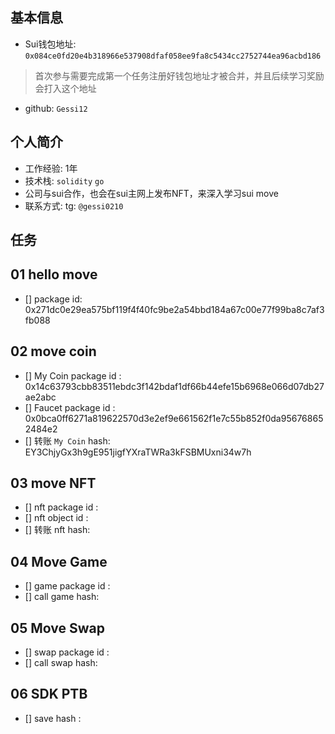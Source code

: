 ## 基本信息
- Sui钱包地址: `0x084ce0fd20e4b318966e537908dfaf058ee9fa8c5434cc2752744ea96acbd186`
> 首次参与需要完成第一个任务注册好钱包地址才被合并，并且后续学习奖励会打入这个地址
- github: `Gessi12`

## 个人简介
- 工作经验: 1年
- 技术栈: `solidity` `go`
- 公司与sui合作，也会在sui主网上发布NFT，来深入学习sui move
- 联系方式: tg: `@gessi0210` 

## 任务

##   01 hello move  
- [] package id: 0x271dc0e29ea575bf119f4f40fc9be2a54bbd184a67c00e77f99ba8c7af3fb088

##   02 move coin
- [] My Coin package id : 0x14c63793cbb83511ebdc3f142bdaf1df66b44efe15b6968e066d07db27ae2abc
- [] Faucet package id : 0x0bca0ff6271a819622570d3e2ef9e661562f1e7c55b852f0da956768652484e2
- [] 转账 `My Coin` hash: EY3ChjyGx3h9gE951jigfYXraTWRa3kFSBMUxni34w7h

##   03 move NFT
- [] nft package id :
- [] nft object id : 
- [] 转账 nft  hash:

##   04 Move Game
- [] game package id :
- [] call game hash:

##   05 Move Swap
- [] swap package id :
- [] call swap hash:

##   06 SDK PTB
- [] save hash :





